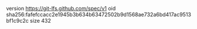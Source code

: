 version https://git-lfs.github.com/spec/v1
oid sha256:fafefccacc2e1945b3b634b63472502b9d1568ae732a6bd417ac9513bf1c9c2c
size 432
